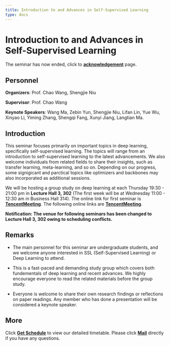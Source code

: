 ```yaml
---
title: Introduction to and Advances in Self-Supervised Learning
type: docs
---
```


# Introduction to and Advances in Self-Supervised Learning

The seminar has now ended, click to [**acknowledgement**](/docs/acknowledge) page.

## Personnel

**Organizers**: Prof. Chao Wang, Shengjie Niu

**Supervisor**: Prof. Chao Wang

**Keynote Speakers**: Wang Ma, Zebin Yun, Shengjie Niu, Lifan Lin, Yue Wu, Xinyao Li, Yiming Zhang, Shengqi Fang, Xunyi Jiang, Langtian Ma.

## Introduction

This seminar focuses primarily on important topics in deep learning, specifically self-supervised learning. The topics will range from an introduction to self-supervised learning to the latest advancements. We also welcome individuals from related fields to share their insights, such as transfer learning, meta-learning, and so on. Depending on our progress, some signigicant and parctical topics like optimizers and backbones may also incorporated as additional sessions.

We will be hosting a group study on deep learning at each Thursday 19:30 - 21:00 pm in **Lecture Hall 3, 302** (The first week will be at Wednesday 11:00 - 12:30 am in Business Hall 314). The online link for first seminar is [**TencentMeeting**](https://sustech.meeting.tencent.com/dm/8FKe79A6nA1k). The following online links are [**TencentMeeting**](https://sustech.meeting.tencent.com/dm/rzsV1UdvWHtp).

**Notification: The venue for following seminars has been changed to Lecture Hall 3, 302 owing to scheduling conflicts.**

## Remarks

* The main personnel for this seminar are undergraduate students, and we welcome anyone interested in SSL (Self-Supervised Learning) or Deep Learning to attend.

* This is a fast-paced and demanding study group which covers both fundementals of deep learning and recent advances. We highly encourage everyone to read the related materials before the group study.

* Everyone is welcome to share their own research findings or reflections on paper readings. Any member who has done a presentation will be considered a keynote speaker.

## More

Click [**Get Schedule**](/docs/schedule) to view our detailed timetable. Please click [**Mail**](mailto:niusj03@gmail.com) directly if you have any questions.